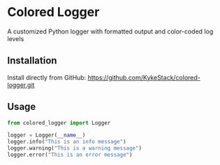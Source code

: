 # Colored Logger

A customized Python logger with formatted output and color-coded log levels

## Installation

Install directly from GitHub:
https://github.com/KykeStack/colored-logger.git

## Usage

``` python
from colored_logger import Logger

logger = Logger(__name__)
logger.info("This is an info message")
logger.warning("This is a warning message")
logger.error("This is an error message")
```